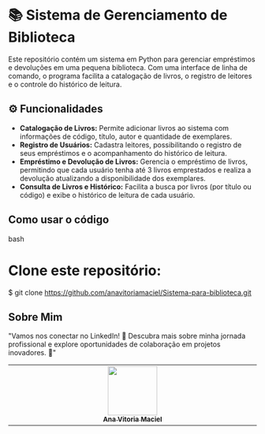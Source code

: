 # 📚 Sistema de Gerenciamento de Biblioteca

Este repositório contém um sistema em Python para gerenciar empréstimos e devoluções em uma pequena biblioteca. Com uma interface de linha de comando, o programa facilita a catalogação de livros, o registro de leitores e o controle do histórico de leitura.

## ⚙️ Funcionalidades
- **Catalogação de Livros:** Permite adicionar livros ao sistema com informações de código, título, autor e quantidade de exemplares.
- **Registro de Usuários:** Cadastra leitores, possibilitando o registro de seus empréstimos e o acompanhamento do histórico de leitura.
- **Empréstimo e Devolução de Livros:** Gerencia o empréstimo de livros, permitindo que cada usuário tenha até 3 livros emprestados e realiza a devolução atualizando a disponibilidade dos exemplares.
- **Consulta de Livros e Histórico:** Facilita a busca por livros (por título ou código) e exibe o histórico de leitura de cada usuário.


## Como usar o código
bash
# Clone este repositório:
$ git clone https://github.com/anavitoriamaciel/Sistema-para-biblioteca.git

## Sobre Mim
"Vamos nos conectar no LinkedIn! 🚀 Descubra mais sobre minha jornada profissional e explore oportunidades de colaboração em projetos inovadores. 🌟"

<table>
  <tbody>
    <tr>
      <td align="center" valign="top" width="14.28%">
        <a href="https://www.linkedin.com/in/anavitoriamaciel/">
          <img src="https://github.com/user-attachments/assets/fad2d485-c100-4ab8-a397-5ae4d180585a" width="100px;"/>
          <br /><sub><b>Ana Vitoria Maciel</b></sub>
        </a>
      </td>
    </tr>
  </tbody>
</table>
